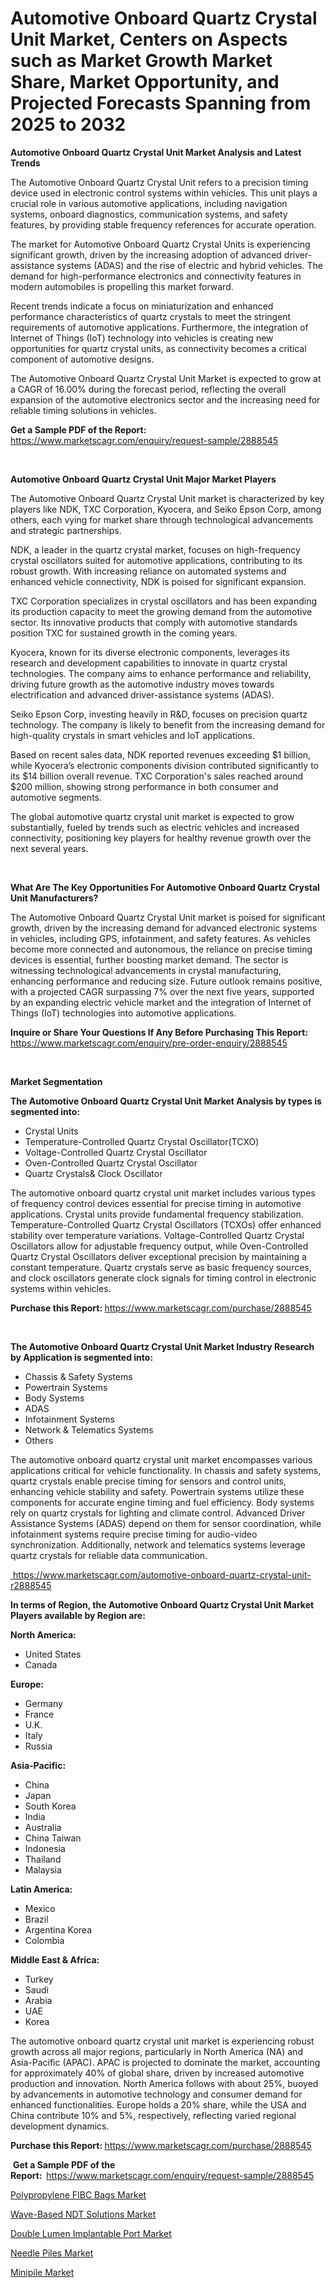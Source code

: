 <p><h1>Automotive Onboard Quartz Crystal Unit Market, Centers on Aspects such as Market Growth Market Share, Market Opportunity, and Projected Forecasts Spanning from 2025 to 2032</h1></p><p><strong>Automotive Onboard Quartz Crystal Unit Market Analysis and Latest Trends</strong></p>
<p><p>The Automotive Onboard Quartz Crystal Unit refers to a precision timing device used in electronic control systems within vehicles. This unit plays a crucial role in various automotive applications, including navigation systems, onboard diagnostics, communication systems, and safety features, by providing stable frequency references for accurate operation. </p><p>The market for Automotive Onboard Quartz Crystal Units is experiencing significant growth, driven by the increasing adoption of advanced driver-assistance systems (ADAS) and the rise of electric and hybrid vehicles. The demand for high-performance electronics and connectivity features in modern automobiles is propelling this market forward. </p><p>Recent trends indicate a focus on miniaturization and enhanced performance characteristics of quartz crystals to meet the stringent requirements of automotive applications. Furthermore, the integration of Internet of Things (IoT) technology into vehicles is creating new opportunities for quartz crystal units, as connectivity becomes a critical component of automotive designs. </p><p>The Automotive Onboard Quartz Crystal Unit Market is expected to grow at a CAGR of 16.00% during the forecast period, reflecting the overall expansion of the automotive electronics sector and the increasing need for reliable timing solutions in vehicles.</p></p>
<p><strong>Get a Sample PDF of the Report:&nbsp;</strong> <a href="https://www.marketscagr.com/enquiry/request-sample/2888545?utm_campaign=1848&utm_medium=2&utm_source=Github&utm_content=ia&utm_term=14032025&utm_id=automotive-onboard-quartz-crystal-unit">https://www.marketscagr.com/enquiry/request-sample/2888545</a></p>
<p>&nbsp;</p>
<p><strong>Automotive Onboard Quartz Crystal Unit Major Market Players</strong></p>
<p><p>The Automotive Onboard Quartz Crystal Unit market is characterized by key players like NDK, TXC Corporation, Kyocera, and Seiko Epson Corp, among others, each vying for market share through technological advancements and strategic partnerships.</p><p>NDK, a leader in the quartz crystal market, focuses on high-frequency crystal oscillators suited for automotive applications, contributing to its robust growth. With increasing reliance on automated systems and enhanced vehicle connectivity, NDK is poised for significant expansion.</p><p>TXC Corporation specializes in crystal oscillators and has been expanding its production capacity to meet the growing demand from the automotive sector. Its innovative products that comply with automotive standards position TXC for sustained growth in the coming years.</p><p>Kyocera, known for its diverse electronic components, leverages its research and development capabilities to innovate in quartz crystal technologies. The company aims to enhance performance and reliability, driving future growth as the automotive industry moves towards electrification and advanced driver-assistance systems (ADAS).</p><p>Seiko Epson Corp, investing heavily in R&D, focuses on precision quartz technology. The company is likely to benefit from the increasing demand for high-quality crystals in smart vehicles and IoT applications.</p><p>Based on recent sales data, NDK reported revenues exceeding $1 billion, while Kyocera’s electronic components division contributed significantly to its $14 billion overall revenue. TXC Corporation's sales reached around $200 million, showing strong performance in both consumer and automotive segments.</p><p>The global automotive quartz crystal unit market is expected to grow substantially, fueled by trends such as electric vehicles and increased connectivity, positioning key players for healthy revenue growth over the next several years.</p></p>
<p>&nbsp;</p>
<p><strong>What Are The Key Opportunities For Automotive Onboard Quartz Crystal Unit Manufacturers?</strong></p>
<p><p>The Automotive Onboard Quartz Crystal Unit market is poised for significant growth, driven by the increasing demand for advanced electronic systems in vehicles, including GPS, infotainment, and safety features. As vehicles become more connected and autonomous, the reliance on precise timing devices is essential, further boosting market demand. The sector is witnessing technological advancements in crystal manufacturing, enhancing performance and reducing size. Future outlook remains positive, with a projected CAGR surpassing 7% over the next five years, supported by an expanding electric vehicle market and the integration of Internet of Things (IoT) technologies into automotive applications.</p></p>
<p><strong>Inquire or Share Your Questions If Any Before Purchasing This Report:</strong> <a href="https://www.marketscagr.com/enquiry/pre-order-enquiry/2888545?utm_campaign=1848&utm_medium=2&utm_source=Github&utm_content=ia&utm_term=14032025&utm_id=automotive-onboard-quartz-crystal-unit">https://www.marketscagr.com/enquiry/pre-order-enquiry/2888545</a></p>
<p>&nbsp;</p>
<p><strong>Market Segmentation</strong></p>
<p><strong>The Automotive Onboard Quartz Crystal Unit Market Analysis by types is segmented into:</strong></p>
<p><ul><li>Crystal Units</li><li>Temperature-Controlled Quartz Crystal Oscillator(TCXO)</li><li>Voltage-Controlled Quartz Crystal Oscillator</li><li>Oven-Controlled Quartz Crystal Oscillator</li><li>Quartz Crystals& Clock Oscillator</li></ul></p>
<p><p>The automotive onboard quartz crystal unit market includes various types of frequency control devices essential for precise timing in automotive applications. Crystal units provide fundamental frequency stabilization. Temperature-Controlled Quartz Crystal Oscillators (TCXOs) offer enhanced stability over temperature variations. Voltage-Controlled Quartz Crystal Oscillators allow for adjustable frequency output, while Oven-Controlled Quartz Crystal Oscillators deliver exceptional precision by maintaining a constant temperature. Quartz crystals serve as basic frequency sources, and clock oscillators generate clock signals for timing control in electronic systems within vehicles.</p></p>
<p><strong>Purchase this Report:&nbsp;</strong><a href="https://www.marketscagr.com/purchase/2888545?utm_campaign=1848&utm_medium=2&utm_source=Github&utm_content=ia&utm_term=14032025&utm_id=automotive-onboard-quartz-crystal-unit">https://www.marketscagr.com/purchase/2888545</a></p>
<p>&nbsp;</p>
<p><strong>The Automotive Onboard Quartz Crystal Unit Market Industry Research by Application is segmented into:</strong></p>
<p><ul><li>Chassis & Safety Systems</li><li>Powertrain Systems</li><li>Body Systems</li><li>ADAS</li><li>Infotainment Systems</li><li>Network & Telematics Systems</li><li>Others</li></ul></p>
<p><p>The automotive onboard quartz crystal unit market encompasses various applications critical for vehicle functionality. In chassis and safety systems, quartz crystals enable precise timing for sensors and control units, enhancing vehicle stability and safety. Powertrain systems utilize these components for accurate engine timing and fuel efficiency. Body systems rely on quartz crystals for lighting and climate control. Advanced Driver Assistance Systems (ADAS) depend on them for sensor coordination, while infotainment systems require precise timing for audio-video synchronization. Additionally, network and telematics systems leverage quartz crystals for reliable data communication.</p></p>
<p><a href="https://www.marketscagr.com/automotive-onboard-quartz-crystal-unit-r2888545?utm_campaign=1848&utm_medium=2&utm_source=Github&utm_content=ia&utm_term=14032025&utm_id=automotive-onboard-quartz-crystal-unit">&nbsp;https://www.marketscagr.com/automotive-onboard-quartz-crystal-unit-r2888545</a></p>
<p><strong>In terms of Region, the Automotive Onboard Quartz Crystal Unit Market Players available by Region are:</strong></p>
<p>
    <p> <strong> North America: </strong>
        <ul>
            <li>United States</li>
            <li>Canada</li>
        </ul>
        </p> 
    <p> <strong> Europe: </strong>
        <ul>
            <li>Germany</li>
            <li>France</li>
            <li>U.K.</li>
            <li>Italy</li>
            <li>Russia</li>
        </ul>
        </p> 
    <p> <strong> Asia-Pacific: </strong>
        <ul>
            <li>China</li>
            <li>Japan</li>
            <li>South Korea</li>
            <li>India</li>
            <li>Australia</li>
            <li>China Taiwan</li>
            <li>Indonesia</li>
            <li>Thailand</li>
            <li>Malaysia</li>
        </ul>
        </p> 
    <p> <strong> Latin America: </strong>
        <ul>
            <li>Mexico</li>
            <li>Brazil</li>
            <li>Argentina Korea</li>
            <li>Colombia</li>
        </ul>
        </p> 
    <p> <strong> Middle East & Africa: </strong>
        <ul>
            <li>Turkey</li>
            <li>Saudi</li>
            <li>Arabia</li>
            <li>UAE</li>
            <li>Korea</li>
        </ul>
    </p>
    </p>
<p><p>The automotive onboard quartz crystal unit market is experiencing robust growth across all major regions, particularly in North America (NA) and Asia-Pacific (APAC). APAC is projected to dominate the market, accounting for approximately 40% of global share, driven by increased automotive production and innovation. North America follows with about 25%, buoyed by advancements in automotive technology and consumer demand for enhanced functionalities. Europe holds a 20% share, while the USA and China contribute 10% and 5%, respectively, reflecting varied regional development dynamics.</p></p>
<p><strong>Purchase this Report: </strong><a href="https://www.marketscagr.com/purchase/2888545?utm_campaign=1848&utm_medium=2&utm_source=Github&utm_content=ia&utm_term=14032025&utm_id=automotive-onboard-quartz-crystal-unit">https://www.marketscagr.com/purchase/2888545</a></p>
<p>&nbsp;<strong>Get a Sample PDF of the Report:&nbsp;&nbsp;</strong><a href="https://www.marketscagr.com/enquiry/request-sample/2888545?utm_campaign=1848&utm_medium=2&utm_source=Github&utm_content=ia&utm_term=14032025&utm_id=automotive-onboard-quartz-crystal-unit">https://www.marketscagr.com/enquiry/request-sample/2888545</a></p>
<p><strong></strong></p>
<p><p><a href="https://github.com/jemalapoilly/Market-Research-Report-List-1/blob/main/polypropylene-fibc-bags-market.md?utm_campaign=1848&utm_medium=2&utm_source=Github&utm_content=ia&utm_term=14032025&utm_id=automotive-onboard-quartz-crystal-unit">Polypropylene FIBC Bags Market</a></p><p><a href="https://github.com/oatisorenscl/Market-Research-Report-List-1/blob/main/wave-based-ndt-solutions-market.md?utm_campaign=1848&utm_medium=2&utm_source=Github&utm_content=ia&utm_term=14032025&utm_id=automotive-onboard-quartz-crystal-unit">Wave-Based NDT Solutions Market</a></p><p><a href="https://github.com/shapurforouz/Market-Research-Report-List-1/blob/main/double-lumen-implantable-port-market.md?utm_campaign=1848&utm_medium=2&utm_source=Github&utm_content=ia&utm_term=14032025&utm_id=automotive-onboard-quartz-crystal-unit">Double Lumen Implantable Port Market</a></p><p><a href="https://github.com/norbyboyse4d/Market-Research-Report-List-1/blob/main/needle-piles-market.md?utm_campaign=1848&utm_medium=2&utm_source=Github&utm_content=ia&utm_term=14032025&utm_id=automotive-onboard-quartz-crystal-unit">Needle Piles Market</a></p><p><a href="https://github.com/WillieWoodard/Market-Research-Report-List-7/blob/main/minipile-market.md?utm_campaign=1848&utm_medium=2&utm_source=Github&utm_content=ia&utm_term=14032025&utm_id=automotive-onboard-quartz-crystal-unit">Minipile Market</a></p></p>